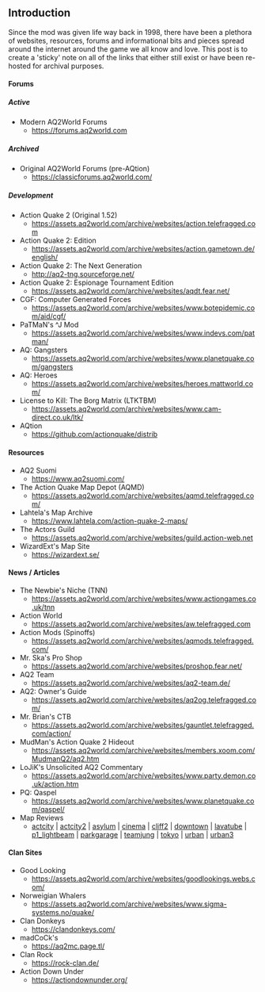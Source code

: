 ## Introduction
Since the mod was given life way back in 1998, there have been a plethora of websites, resources, forums and informational bits and pieces spread around the internet around the game we all know and love.  This post is to create a 'sticky' note on all of the links that either still exist or have been re-hosted for archival purposes.

#### Forums

##### Active
* Modern AQ2World Forums
  * https://forums.aq2world.com

##### Archived
* Original AQ2World Forums (pre-AQtion)
  * https://classicforums.aq2world.com/

##### Development
* Action Quake 2 (Original 1.52)
  * https://assets.aq2world.com/archive/websites/action.telefragged.com
* Action Quake 2: Edition
  * https://assets.aq2world.com/archive/websites/action.gametown.de/english/
* Action Quake 2: The Next Generation
  * http://aq2-tng.sourceforge.net/
* Action Quake 2: Espionage Tournament Edition
  * https://assets.aq2world.com/archive/websites/aqdt.fear.net/
* CGF: Computer Generated Forces
  * https://assets.aq2world.com/archive/websites/www.botepidemic.com/aid/cgf/
* PaTMaN's ^J Mod
  * https://assets.aq2world.com/archive/websites/www.indevs.com/patman/
* AQ: Gangsters
  * https://assets.aq2world.com/archive/websites/www.planetquake.com/gangsters
* AQ: Heroes
  * https://assets.aq2world.com/archive/websites/heroes.mattworld.com/
* License to Kill: The Borg Matrix (LTKTBM)
  * https://assets.aq2world.com/archive/websites/www.cam-direct.co.uk/ltk/
* AQtion
  * https://github.com/actionquake/distrib


#### Resources
* AQ2 Suomi
  * https://www.aq2suomi.com/
* The Action Quake Map Depot (AQMD)
  * https://assets.aq2world.com/archive/websites/aqmd.telefragged.com/
* Lahtela's Map Archive
  * https://www.lahtela.com/action-quake-2-maps/
* The Actors Guild
  * https://assets.aq2world.com/archive/websites/guild.action-web.net 
* WizardExt's Map Site
  * https://wizardext.se/

#### News / Articles
* The Newbie's Niche (TNN)
  * https://assets.aq2world.com/archive/websites/www.actiongames.co.uk/tnn
* Action World
  * https://assets.aq2world.com/archive/websites/aw.telefragged.com
* Action Mods (Spinoffs)
  * https://assets.aq2world.com/archive/websites/aqmods.telefragged.com/
* Mr. Ska's Pro Shop
  * https://assets.aq2world.com/archive/websites/proshop.fear.net/
* AQ2 Team
  * https://assets.aq2world.com/archive/websites/aq2-team.de/ 
* AQ2: Owner's Guide
  * https://assets.aq2world.com/archive/websites/aq2og.telefragged.com/
* Mr. Brian's CTB
  * https://assets.aq2world.com/archive/websites/gauntlet.telefragged.com/action/
* MudMan's Action Quake 2 Hideout
  * https://assets.aq2world.com/archive/websites/members.xoom.com/MudmanQ2/aq2.htm
* LoJiK's Unsolicited AQ2 Commentary
  * https://assets.aq2world.com/archive/websites/www.party.demon.co.uk/action.htm
* PQ: Qaspel
  * https://assets.aq2world.com/archive/websites/www.planetquake.com/qaspel/ 
* Map Reviews
  * [actcity](https://assets.aq2world.com/archive/websites/www.loop.com/sockit/mapreviews/actcity.html) | [actcity2](https://assets.aq2world.com/archive/websites/www.loop.com/sockit/mapreviews/actcity2.html) | [asylum](https://assets.aq2world.com/archive/websites/www.loop.com/sockit/mapreviews/asylum.html) | [cinema](https://assets.aq2world.com/archive/websites/www.loop.com/sockit/mapreviews/cinema.html) | [cliff2](https://assets.aq2world.com/archive/websites/www.loop.com/sockit/mapreviews/cliff2.html) | [downtown](https://assets.aq2world.com/archive/websites/www.loop.com/sockit/mapreviews/downtown.html) | [lavatube](https://assets.aq2world.com/archive/websites/www.loop.com/sockit/mapreviews/lavatube.html) | [p1_lightbeam](https://assets.aq2world.com/archive/websites/www.loop.com/sockit/mapreviews/p1_lightbeam.html) | [parkgarage](https://assets.aq2world.com/archive/websites/www.loop.com/sockit/mapreviews/parkgarage.html) | [teamjung](https://assets.aq2world.com/archive/websites/www.loop.com/sockit/mapreviews/teamjung.html) | [tokyo](https://assets.aq2world.com/archive/websites/www.loop.com/sockit/mapreviews/tokyo.html) | [urban](https://assets.aq2world.com/archive/websites/www.loop.com/sockit/mapreviews/urban.html) | [urban3](https://assets.aq2world.com/archive/websites/www.loop.com/sockit/mapreviews/urban3.html) 


#### Clan Sites
* Good Looking
  * https://assets.aq2world.com/archive/websites/goodlookings.webs.com/
* Norweigian Whalers
  * https://assets.aq2world.com/archive/websites/www.sigma-systems.no/quake/
* Clan Donkeys
  * https://clandonkeys.com/
* madCoCk's
  * https://aq2mc.page.tl/
* Clan Rock
  * https://rock-clan.de/
* Action Down Under
  * https://actiondownunder.org/
